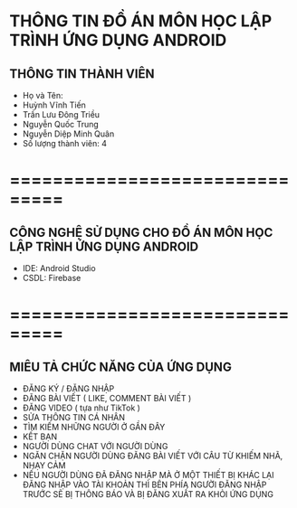 # THÔNG TIN ĐỒ ÁN MÔN HỌC LẬP TRÌNH ỨNG DỤNG ANDROID
## THÔNG TIN THÀNH VIÊN
* Họ và Tên:
* Huỳnh Vĩnh Tiến
* Trần Lưu Đông Triều
* Nguyễn Quốc Trung
* Nguyễn Diệp Minh Quân
* Số lượng thành viên: 4
# ===============================
## CÔNG NGHỆ SỬ DỤNG CHO ĐỒ ÁN MÔN HỌC LẬP TRÌNH ỨNG DỤNG ANDROID
* IDE: Android Studio
* CSDL: Firebase
# ===============================
## MIÊU TẢ CHỨC NĂNG CỦA ỨNG DỤNG
* ĐĂNG KÝ / ĐĂNG NHẬP
* ĐĂNG BÀI VIẾT ( LIKE, COMMENT BÀI VIẾT )
* ĐĂNG VIDEO ( tựa như TikTok )
* SỬA THÔNG TIN CÁ NHÂN
* TÌM KIẾM NHỮNG NGƯỜI Ở GẦN ĐÂY
* KẾT BẠN
* NGƯỜI DÙNG CHAT VỚI NGƯỜI DÙNG
* NGĂN CHẶN NGƯỜI DÙNG ĐĂNG BÀI VIẾT VỚI CÂU TỪ KHIẾM NHÃ, NHẠY CẢM
* NẾU NGƯỜI DÙNG ĐÃ ĐĂNG NHẬP MÀ Ở MỘT THIẾT BỊ KHÁC LẠI ĐĂNG NHẬP VÀO TÀI KHOẢN THÌ BÊN PHÍA NGƯỜI ĐĂNG NHẬP TRƯỚC SẼ BỊ THÔNG BÁO VÀ BỊ ĐĂNG XUẤT RA KHỎI ỨNG DỤNG

